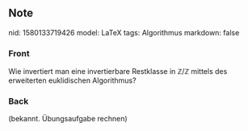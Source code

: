 ## Note
nid: 1580133719426
model: LaTeX
tags: Algorithmus
markdown: false

### Front
Wie invertiert man eine invertierbare Restklasse in $\mathbb{Z}/\mathbb{Z}$ mittels des erweiterten euklidischen Algorithmus?

### Back
(bekannt. Übungsaufgabe rechnen)

